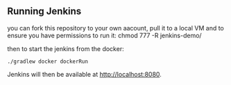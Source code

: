 ## Running Jenkins
you can fork this repository to your own aacount, pull it to a local VM and to ensure you have permissions to run it:
chmod 777 -R jenkins-demo/

then to start the jenkins from the docker:

`./gradlew docker dockerRun`

Jenkins will then be available at [http://localhost:8080](http://localhost:8080).
